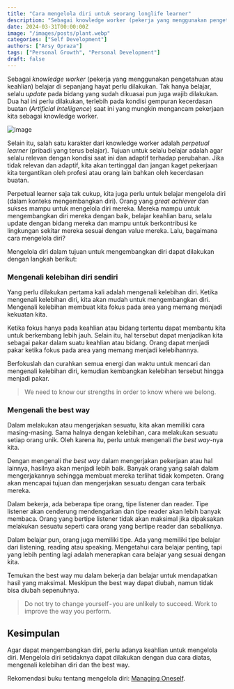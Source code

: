 ```yaml
---
title: "Cara mengelola diri untuk seorang longlife learner"
description: "Sebagai knowledge worker (pekerja yang menggunakan pengetahuan atau keahlian) belajar di sepanjang hayat dan up to date perlu dan wajib dilakukan."
date: 2024-03-31T00:00:00Z
image: "/images/posts/plant.webp"
categories: ["Self Development"]
authors: ["Arsy Opraza"]
tags: ["Personal Growth", "Personal Development"]
draft: false
---
```


Sebagai _knowledge worker_ (pekerja yang menggunakan pengetahuan atau keahlian) belajar di sepanjang hayat perlu dilakukan. Tak hanya belajar, selalu _update_ pada bidang yang sudah dikuasai pun juga wajib dilakukan. Dua hal ini perlu dilakukan, terlebih pada kondisi gempuran kecerdasan buatan (_Artificial Intelligence_) saat ini yang mungkin mengancam pekerjaan kita sebagai knowledge worker.

![image](/images/posts/plant.webp)

Selain itu, salah satu karakter dari knowledge worker adalah _perpetual learner_ (pribadi yang terus belajar). Tujuan untuk selalu belajar adalah agar selalu relevan dengan kondisi saat ini dan adaptif terhadap perubahan. Jika tidak relevan dan adaptif, kita akan tertinggal dan jangan kaget pekerjaan kita tergantikan oleh profesi atau orang lain bahkan oleh kecerdasan buatan.

Perpetual learner saja tak cukup, kita juga perlu untuk belajar mengelola diri (dalam konteks mengembangkan diri). Orang yang _great achiever_ dan sukses mampu untuk mengelola diri mereka. Mereka mampu untuk mengembangkan diri mereka dengan baik, belajar keahlian baru, selalu update dengan bidang mereka dan mampu untuk berkontribusi ke lingkungan sekitar mereka sesuai dengan value mereka. Lalu, bagaimana cara mengelola diri?

Mengelola diri dalam tujuan untuk mengembangkan diri dapat dilakukan dengan langkah berikut:

### Mengenali kelebihan diri sendiri

Yang perlu dilakukan pertama kali adalah mengenali kelebihan diri. Ketika mengenali kelebihan diri, kita akan mudah untuk mengembangkan diri. Mengenali kelebihan membuat kita fokus pada area yang memang menjadi kekuatan kita.

Ketika fokus hanya pada keahlian atau bidang tertentu dapat membantu kita untuk berkembang lebih jauh. Selain itu, hal tersebut dapat menjadikan kita sebagai pakar dalam suatu keahlian atau bidang. Orang dapat menjadi pakar ketika fokus pada area yang memang menjadi kelebihannya.

Berfokuslah dan curahkan semua energi dan waktu untuk mencari dan mengenali kelebihan diri, kemudian kembangkan kelebihan tersebut hingga menjadi pakar.

> We need to know our strengths in order to know where we belong.

### Mengenali the best way

Dalam melakukan atau mengerjakan sesuatu, kita akan memiliki cara masing-masing. Sama halnya dengan kelebihan, cara melakukan sesuatu setiap orang unik. Oleh karena itu, perlu untuk mengenali _the best way_-nya kita.

Dengan mengenali _the best way_ dalam mengerjakan pekerjaan atau hal lainnya, hasilnya akan menjadi lebih baik. Banyak orang yang salah dalam mengerjakannya sehingga membuat mereka terlihat tidak kompeten. Orang akan mencapai tujuan dan mengerjakan sesuatu dengan cara terbaik mereka.

Dalam bekerja, ada beberapa tipe orang, tipe listener dan reader. Tipe listener akan cenderung mendengarkan dan tipe reader akan lebih banyak membaca. Orang yang bertipe listener tidak akan maksimal jika dipaksakan melakukan sesuatu seperti cara orang yang bertipe reader dan sebaliknya.

Dalam belajar pun, orang juga memiliki tipe. Ada yang memiliki tipe belajar dari listening, reading atau speaking. Mengetahui cara belajar penting, tapi yang lebih penting lagi adalah menerapkan cara belajar yang sesuai dengan kita.

Temukan the best way mu dalam bekerja dan belajar untuk mendapatkan hasil yang maksimal. Meskipun the best way dapat diubah, namun tidak bisa diubah sepenuhnya.

> Do not try to change yourself - you are unlikely to succeed. Work to improve the way you perform.

## Kesimpulan

Agar dapat mengembangkan diri, perlu adanya keahlian untuk mengelola diri. Mengelola diri setidaknya dapat dilakukan dengan dua cara diatas, mengenali kelebihan diri dan the best way.

Rekomendasi buku tentang mengelola diri: [Managing Oneself](https://www.goodreads.com/en/book/show/2477223).
